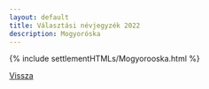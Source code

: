 ```yaml
---
layout: default
title: Választási névjegyzék 2022
description: Mogyoróska
---
```


{% include settlementHTMLs/Mogyorooska.html %}

[Vissza](../)
